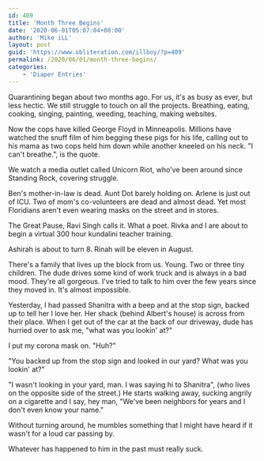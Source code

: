 ```yaml
---
id: 409
title: 'Month Three Begins'
date: '2020-06-01T05:07:04+00:00'
author: 'Mike iLL'
layout: post
guid: 'https://www.obliteration.com/illboy/?p=409'
permalink: /2020/06/01/month-three-begins/
categories:
    - 'Diaper Entries'
---
```


<!-- wp:paragraph {"dropCap":true} -->
<p class="has-drop-cap">Quarantining began about two months ago. For us, it's as busy as ever, but less hectic. We still struggle to touch on all the projects. Breathing, eating, cooking, singing, painting, weeding, teaching, making websites.</p>
<!-- /wp:paragraph -->

<!-- wp:paragraph -->
<p>Now the cops have killed George Floyd in Minneapolis. Millions have watched the snuff film of him begging these pigs for his life, calling out to his mama as two cops held him down while another kneeled on his neck. "I can't breathe.", is the quote.</p>
<!-- /wp:paragraph -->

<!-- wp:paragraph -->
<p>We watch a media outlet called Unicorn Riot, who've been around since Standing Rock, covering struggle.</p>
<!-- /wp:paragraph -->

<!-- wp:paragraph -->
<p>Ben's mother-in-law is dead. Aunt Dot barely holding on. Arlene is just out of ICU. Two of mom's co-volunteers are dead and almost dead. Yet most Floridians aren't even wearing masks on the street and in stores.</p>
<!-- /wp:paragraph -->

<!-- wp:paragraph -->
<p>The Great Pause, Ravi Singh calls it. What a poet. Rivka and I are about to begin a virtual 300 hour kundalini teacher training.</p>
<!-- /wp:paragraph -->

<!-- wp:paragraph -->
<p>Ashirah is about to turn 8. Rinah will be eleven in August.</p>
<!-- /wp:paragraph -->

<!-- wp:paragraph -->
<p>There's a family that lives up the block from us. Young. Two or three tiny children. The dude drives some kind of work truck and is always in a bad mood. They're all gorgeous. I've tried to talk to him over the few years since they moved in. It's almost impossible.</p>
<!-- /wp:paragraph -->

<!-- wp:paragraph -->
<p>Yesterday, I had passed Shanitra with a beep and at the stop sign, backed up to tell her I love her. Her shack (behind Albert's house) is across from their place. When I get out of the car at the back of our driveway, dude has hurried over to ask me, "what was you lookin' at?"</p>
<!-- /wp:paragraph -->

<!-- wp:paragraph -->
<p>I put my corona mask on. "Huh?"</p>
<!-- /wp:paragraph -->

<!-- wp:paragraph -->
<p>"You backed up from the stop sign and looked in our yard? What was you lookin' at?"</p>
<!-- /wp:paragraph -->

<!-- wp:paragraph -->
<p>"I wasn't looking in your yard, man. I was saying hi to Shanitra", (who lives on the opposite side of the street.) He starts walking away, sucking angrily on a cigarette and I say, hey man, "We've been neighbors for years and I don't even know your name."</p>
<!-- /wp:paragraph -->

<!-- wp:paragraph -->
<p>Without turning around, he mumbles something that I might have heard if it wasn't for a loud car passing by.</p>
<!-- /wp:paragraph -->

<!-- wp:paragraph -->
<p>Whatever has happened to him in the past must really suck.</p>
<!-- /wp:paragraph -->